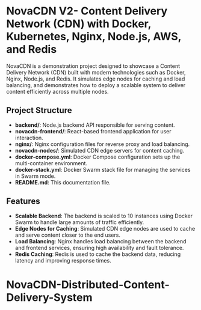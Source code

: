 # NovaCDN V2- Content Delivery Network (CDN) with Docker, Kubernetes, Nginx, Node.js, AWS, and Redis

NovaCDN is a demonstration project designed to showcase a Content Delivery Network (CDN) built with modern technologies such as Docker, Nginx, Node.js, and Redis. It simulates edge nodes for caching and load balancing, and demonstrates how to deploy a scalable system to deliver content efficiently across multiple nodes.

## Project Structure

- **backend/**: Node.js backend API responsible for serving content.
- **novacdn-frontend/**: React-based frontend application for user interaction.
- **nginx/**: Nginx configuration files for reverse proxy and load balancing.
- **novacdn-nodes/**: Simulated CDN edge servers for content caching.
- **docker-compose.yml**: Docker Compose configuration sets up the multi-container environment.
- **docker-stack.yml**: Docker Swarm stack file for managing the services in Swarm mode.
- **README.md**: This documentation file.

## Features

- **Scalable Backend**: The backend is scaled to 10 instances using Docker Swarm to handle large amounts of traffic efficiently.
- **Edge Nodes for Caching**: Simulated CDN edge nodes are used to cache and serve content closer to the end users.
- **Load Balancing**: Nginx handles load balancing between the backend and frontend services, ensuring high availability and fault tolerance.
- **Redis Caching**: Redis is used to cache the backend data, reducing latency and improving response times.
# NovaCDN-Distributed-Content-Delivery-System

